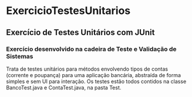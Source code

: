 # ExercicioTestesUnitarios
## Exercício de Testes Unitários com JUnit

### Exercício desenvolvido na cadeira de Teste e Validação de Sistemas
Trata de testes unitários para métodos envolvendo tipos de contas (corrente e poupança) para uma aplicação bancária, abstraída de forma simples e sem UI para interação. Os testes estão todos contidos na classe BancoTest.java e ContaTest.java, na pasta Test.
